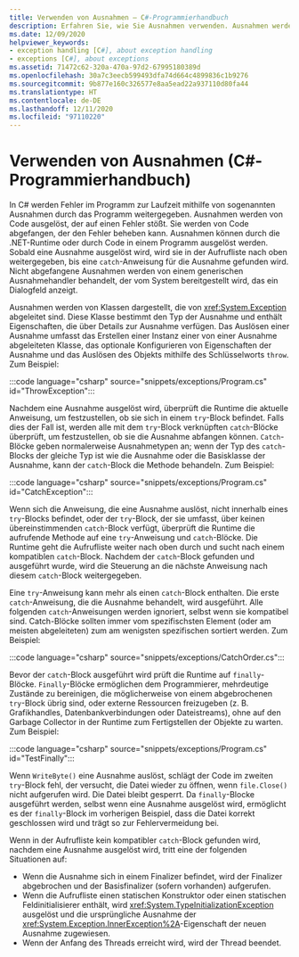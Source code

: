 ```yaml
---
title: Verwenden von Ausnahmen – C#-Programmierhandbuch
description: Erfahren Sie, wie Sie Ausnahmen verwenden. Ausnahmen werden von Code ausgelöst, der auf einen Fehler stößt, und von Code abgefangen, der den Fehler behebt.
ms.date: 12/09/2020
helpviewer_keywords:
- exception handling [C#], about exception handling
- exceptions [C#], about exceptions
ms.assetid: 71472c62-320a-470a-97d2-67995180389d
ms.openlocfilehash: 30a7c3eecb599493dfa74d664c4899836c1b9276
ms.sourcegitcommit: 9b877e160c326577e8aa5ead22a937110d80fa44
ms.translationtype: HT
ms.contentlocale: de-DE
ms.lasthandoff: 12/11/2020
ms.locfileid: "97110220"
---
```

# <a name="use-exceptions-c-programming-guide"></a>Verwenden von Ausnahmen (C#-Programmierhandbuch)

In C# werden Fehler im Programm zur Laufzeit mithilfe von sogenannten Ausnahmen durch das Programm weitergegeben. Ausnahmen werden von Code ausgelöst, der auf einen Fehler stößt. Sie werden von Code abgefangen, der den Fehler beheben kann. Ausnahmen können durch die .NET-Runtime oder durch Code in einem Programm ausgelöst werden. Sobald eine Ausnahme ausgelöst wird, wird sie in der Aufrufliste nach oben weitergegeben, bis eine `catch`-Anweisung für die Ausnahme gefunden wird. Nicht abgefangene Ausnahmen werden von einem generischen Ausnahmehandler behandelt, der vom System bereitgestellt wird, das ein Dialogfeld anzeigt.

Ausnahmen werden von Klassen dargestellt, die von <xref:System.Exception> abgeleitet sind. Diese Klasse bestimmt den Typ der Ausnahme und enthält Eigenschaften, die über Details zur Ausnahme verfügen. Das Auslösen einer Ausnahme umfasst das Erstellen einer Instanz einer von einer Ausnahme abgeleiteten Klasse, das optionale Konfigurieren von Eigenschaften der Ausnahme und das Auslösen des Objekts mithilfe des Schlüsselworts `throw`. Zum Beispiel:

:::code language="csharp" source="snippets/exceptions/Program.cs" id="ThrowException":::

Nachdem eine Ausnahme ausgelöst wird, überprüft die Runtime die aktuelle Anweisung, um festzustellen, ob sie sich in einem `try`-Block befindet. Falls dies der Fall ist, werden alle mit dem `try`-Block verknüpften `catch`-Blöcke überprüft, um festzustellen, ob sie die Ausnahme abfangen können. `Catch`-Blöcke geben normalerweise Ausnahmetypen an; wenn der Typ des `catch`-Blocks der gleiche Typ ist wie die Ausnahme oder die Basisklasse der Ausnahme, kann der `catch`-Block die Methode behandeln. Zum Beispiel:

:::code language="csharp" source="snippets/exceptions/Program.cs" id="CatchException":::

Wenn sich die Anweisung, die eine Ausnahme auslöst, nicht innerhalb eines `try`-Blocks befindet, oder der `try`-Block, der sie umfasst, über keinen übereinstimmenden `catch`-Block verfügt, überprüft die Runtime die aufrufende Methode auf eine `try`-Anweisung und `catch`-Blöcke. Die Runtime geht die Aufrufliste weiter nach oben durch und sucht nach einem kompatiblen `catch`-Block. Nachdem der `catch`-Block gefunden und ausgeführt wurde, wird die Steuerung an die nächste Anweisung nach diesem `catch`-Block weitergegeben.

Eine `try`-Anweisung kann mehr als einen `catch`-Block enthalten. Die erste `catch`-Anweisung, die die Ausnahme behandelt, wird ausgeführt. Alle folgenden `catch`-Anweisungen werden ignoriert, selbst wenn sie kompatibel sind. Catch-Blöcke sollten immer vom spezifischsten Element (oder am meisten abgeleiteten) zum am wenigsten spezifischen sortiert werden. Zum Beispiel:

:::code language="csharp" source="snippets/exceptions/CatchOrder.cs":::

Bevor der `catch`-Block ausgeführt wird prüft die Runtime auf `finally`-Blöcke. `Finally`-Blöcke ermöglichen dem Programmierer, mehrdeutige Zustände zu bereinigen, die möglicherweise von einem abgebrochenen `try`-Block übrig sind, oder externe Ressourcen freizugeben (z. B. Grafikhandles, Datenbankverbindungen oder Dateistreams), ohne auf den Garbage Collector in der Runtime zum Fertigstellen der Objekte zu warten. Zum Beispiel:

:::code language="csharp" source="snippets/exceptions/Program.cs" id="TestFinally":::

Wenn `WriteByte()` eine Ausnahme auslöst, schlägt der Code im zweiten `try`-Block fehl, der versucht, die Datei wieder zu öffnen, wenn `file.Close()` nicht aufgerufen wird. Die Datei bleibt gesperrt. Da `finally`-Blocke ausgeführt werden, selbst wenn eine Ausnahme ausgelöst wird, ermöglicht es der `finally`-Block im vorherigen Beispiel, dass die Datei korrekt geschlossen wird und trägt so zur Fehlervermeidung bei.

Wenn in der Aufrufliste kein kompatibler `catch`-Block gefunden wird, nachdem eine Ausnahme ausgelöst wird, tritt eine der folgenden Situationen auf:

- Wenn die Ausnahme sich in einem Finalizer befindet, wird der Finalizer abgebrochen und der Basisfinalizer (sofern vorhanden) aufgerufen.
- Wenn die Aufrufliste einen statischen Konstruktor oder einen statischen Feldinitialisierer enthält, wird <xref:System.TypeInitializationException> ausgelöst und die ursprüngliche Ausnahme der <xref:System.Exception.InnerException%2A>-Eigenschaft der neuen Ausnahme zugewiesen.
- Wenn der Anfang des Threads erreicht wird, wird der Thread beendet.
